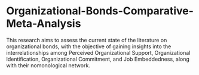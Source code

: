 # Organizational-Bonds-Comparative-Meta-Analysis
This research aims to assess the current state of the literature on organizational bonds, with the objective of gaining insights into the interrelationships among
Perceived Organizational Support, Organizational Identification, Organizational Commitment, and Job Embeddedness, along with their nomonological network.


